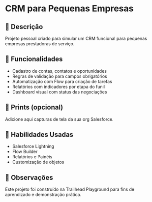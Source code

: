 # CRM para Pequenas Empresas

## 📝 Descrição
Projeto pessoal criado para simular um CRM funcional para pequenas empresas prestadoras de serviço.

## 🔧 Funcionalidades
- Cadastro de contas, contatos e oportunidades
- Regras de validação para campos obrigatórios
- Automatização com Flow para criação de tarefas
- Relatórios com indicadores por etapa do funil
- Dashboard visual com status das negociações

## 📸 Prints (opcional)
Adicione aqui capturas de tela da sua org Salesforce.

## 🧠 Habilidades Usadas
- Salesforce Lightning
- Flow Builder
- Relatórios e Painéis
- Customização de objetos

## 📌 Observações
Este projeto foi construído na Trailhead Playground para fins de aprendizado e demonstração prática.
